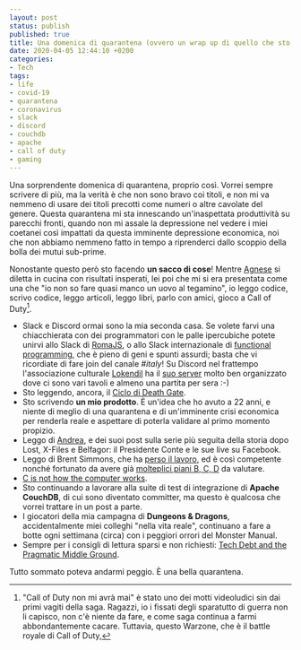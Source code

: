 ```yaml
---
layout: post
status: publish
published: true
title: Una domenica di quarantena (ovvero un wrap up di quello che sto facendo, e alcuni consigli utili)
date: 2020-04-05 12:44:10 +0200
categories:
- Tech
tags:
- life
- covid-19
- quarantena
- coronavirus
- slack
- discord
- couchdb
- apache
- call of duty
- gaming
---
```


Una sorprendente domenica di quarantena, proprio così. Vorrei sempre scrivere di più, ma la verità è che non sono bravo coi titoli, e non mi va nemmeno di usare dei titoli precotti come numeri o altre cavolate del genere. Questa quarantena mi sta innescando un'inaspettata produttività su parecchi fronti, quando non mi assale la depressione nel vedere i miei coetanei così impattati da questa imminente depressione economica, noi che non abbiamo nemmeno fatto in tempo a riprenderci dallo scoppio della bolla dei mutui sub-prime.

Nonostante questo però sto facendo **un sacco di cose**! Mentre [Agnese](http://www.killbilla.it/) si diletta in cucina con risultati insperati, lei poi che mi si era presentata come una che "io non so fare quasi manco un uovo al tegamino", io leggo codice, scrivo codice, leggo articoli, leggo libri, parlo con amici, gioco a Call of Duty[^1].

- Slack e Discord ormai sono la mia seconda casa. Se volete farvi una chiacchierata con dei programmatori con le palle ipercubiche potete unirvi allo Slack di [RomaJS](https://romajs.herokuapp.com/), o allo Slack internazionale di [functional programming](https://fpchat-invite.herokuapp.com/), che è pieno di geni e spunti assurdi; basta che vi ricordiate di fare join del canale _#italy_! Su Discord nel frattempo l'associazione culturale [Lokendil](https://lokendil.com) ha il [suo server](https://discord.gg/sqhFRZ) molto ben organizzato dove ci sono vari tavoli e almeno una partita per sera :-)
- Sto leggendo, ancora, il [Ciclo di Death Gate](https://it.wikipedia.org/wiki/Ciclo_di_Death_Gate).
- Sto scrivendo **un mio prodotto**. È un'idea che ho avuto a 22 anni, e niente di meglio di una quarantena e di un'imminente crisi economica per renderla reale e aspettare di poterla validare al primo momento propizio.
- Leggo di [Andrea](https://andrea.co/blog/2020/4/5/quarantena-stagione-2), e dei suoi post sulla serie più seguita della storia dopo Lost, X-Files e Belfagor: il Presidente Conte e le sue live su Facebook. 
- Leggo di Brent Simmons, che ha [perso il lavoro](https://inessential.com/2020/03/31/looking_for_work), ed è così competente nonché fortunato da avere già [molteplici piani B, C, D](https://inessential.com/2020/04/01/overwhelmed_in_a_good_way) da valutare.
- [C is not how the computer works](https://words.steveklabnik.com/c-is-how-the-computer-works-is-a-dangerous-mindset-for-c-programmers).
- Sto continuando a lavorare alla suite di test di integrazione di **Apache CouchDB**, di cui sono diventato committer, ma questo è qualcosa che vorrei trattare in un post a parte.
- I giocatori della mia campagna di **Dungeons & Dragons**, accidentalmente miei colleghi "nella vita reale", continuano a fare a botte ogni settimana (circa) con i peggiori orrori del Monster Manual.
- Sempre per i consigli di lettura sparsi e non richiesti: [Tech Debt and the Pragmatic Middle Ground](https://blog.pragmaticengineer.com/tech-debt/).

Tutto sommato poteva andarmi peggio. È una bella quarantena.

[^1]: "Call of Duty non mi avrà mai" è stato uno dei motti videoludici sin dai primi vagiti della saga. Ragazzi, io i fissati degli sparatutto di guerra non li capisco, non c'è niente da fare, e come saga continua a farmi abbondantemente cacare. Tuttavia, questo Warzone, che è il battle royale[^2] di Call of Duty, 

[^2]: Yay! Ho inserito la mia prima footnote dentro una footnote, come David Foster Wallace! Ma dicevo, anzi scrivevo: ormai le battle royale stanno ai giochi come le stories stanno ai social network. Tra un po' avremo una modalità battle royale anche dentro Excel, dove devi fare fuori Clippy entro un tempo limite.
